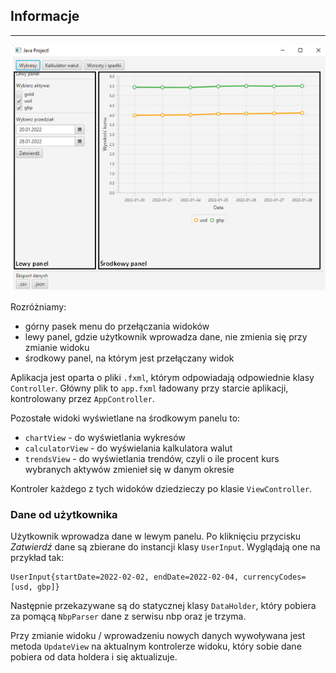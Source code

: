 ## Informacje
*****
![](plan.png)

Rozróżniamy:
* górny pasek menu do przełączania widoków
* lewy panel, gdzie użytkownik wprowadza dane, nie zmienia się przy zmianie widoku
* środkowy panel, na którym jest przełączany widok

Aplikacja jest oparta o pliki `.fxml`, którym odpowiadają odpowiednie klasy `Controller`.
Główny plik to `app.fxml` ładowany przy starcie aplikacji, kontrolowany przez `AppController`.

Pozostałe widoki wyświetlane na środkowym panelu to:
* `chartView` - do wyświetlania wykresów
* `calculatorView` - do wyświelania kalkulatora walut
* `trendsView` - do wyświetlania trendów, czyli o ile procent kurs wybranych aktywów zmienieł się w danym okresie

Kontroler każdego z tych widoków dziedzieczy po klasie `ViewController`.

### Dane od użytkownika
Użytkownik wprowadza dane w lewym panelu. Po kliknięciu przycisku *Zatwierdź* dane są zbierane do instancji klasy `UserInput`. Wyglądają one na przykład tak:
```
UserInput{startDate=2022-02-02, endDate=2022-02-04, currencyCodes=[usd, gbp]}
```
Następnie przekazywane są do statycznej klasy `DataHolder`, który pobiera za pomącą `NbpParser` dane z serwisu nbp oraz je trzyma. 

Przy zmianie widoku / wprowadzeniu nowych danych wywoływana jest metoda `UpdateView` na aktualnym kontrolerze widoku, który sobie dane pobiera od data holdera i się aktualizuje.
